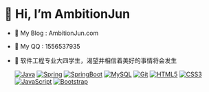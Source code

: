 # 👋 Hi, I’m AmbitionJun
- 👾 My Blog : AmbitionJun.com
- 🐧 My QQ   : 1556537935
- 🌱 软件工程专业大四学生，渴望并相信着美好的事情将会发生


  [![Java](https://img.shields.io/badge/Java-orange?style=flat&logo=java)](https://github.com/AmbitionJun)
  [![Spring](https://img.shields.io/badge/Spring-gray?style=flat&logo=spring)](https://github.com/AmbitionJun)
  [![SpringBoot](https://img.shields.io/badge/SpringBoot-gray?style=flat&logo=springboot)](https://github.com/AmbitionJun)
  [![MySQL](https://img.shields.io/badge/-MySQL-0175C2?style=flat&logo=mysql&logoColor=black)](https://github.com/AmbitionJun)
  [![Git](https://img.shields.io/badge/-Git-black?style=flat&logo=git&link=https://github.com/AmbitionJun)](https://github.com/AmbitionJun)
  [![HTML5](https://img.shields.io/badge/-HTML5-E34F26?style=flat&logo=html5&logoColor=white&link=https://github.com/AmbitionJun)](https://github.com/AmbitionJun) 
  [![CSS3](https://img.shields.io/badge/CSS3-blue?style=flat&logo=css3&logoColor=white&link=https://github.com/AmbitionJun)](https://github.com/AmbitionJun) 
  [![JavaScript](https://img.shields.io/badge/-JavaScript-black?style=flat&logo=javascript&link=https://github.com/AmbitionJun)](https://github.com/AmbitionJun)
  [![Bootstrap](https://img.shields.io/badge/-Bootstrap-563D7C?style=flat&logo=bootstrap&link=https://github.com/AmbitionJun)](https://github.com/AmbitionJun) 

<!---
AmbitionJun/AmbitionJun is a ✨ special ✨ repository because its `README.md` (this file) appears on your GitHub profile.
You can click the Preview link to take a look at your changes.
--->
